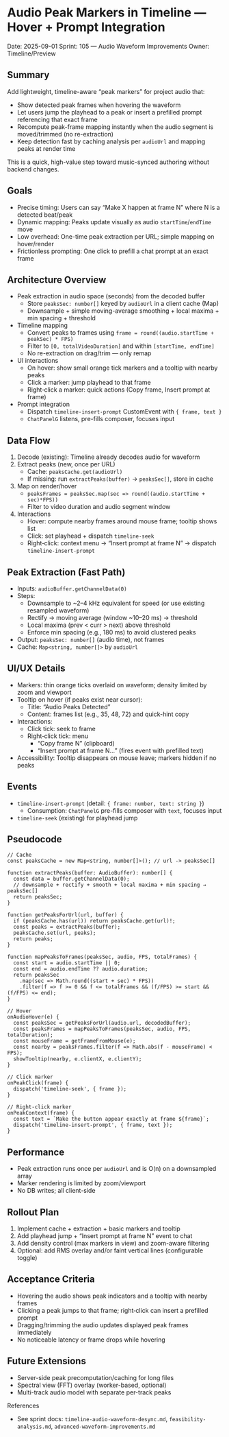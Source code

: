 # Audio Peak Markers in Timeline — Hover + Prompt Integration

Date: 2025-09-01
Sprint: 105 — Audio Waveform Improvements
Owner: Timeline/Preview

## Summary
Add lightweight, timeline-aware “peak markers” for project audio that:
- Show detected peak frames when hovering the waveform
- Let users jump the playhead to a peak or insert a prefilled prompt referencing that exact frame
- Recompute peak-frame mapping instantly when the audio segment is moved/trimmed (no re-extraction)
- Keep detection fast by caching analysis per `audioUrl` and mapping peaks at render time

This is a quick, high-value step toward music-synced authoring without backend changes.

## Goals
- Precise timing: Users can say “Make X happen at frame N” where N is a detected beat/peak
- Dynamic mapping: Peaks update visually as audio `startTime`/`endTime` move
- Low overhead: One-time peak extraction per URL; simple mapping on hover/render
- Frictionless prompting: One click to prefill a chat prompt at an exact frame

## Architecture Overview
- Peak extraction in audio space (seconds) from the decoded buffer
  - Store `peaksSec: number[]` keyed by `audioUrl` in a client cache (Map)
  - Downsample + simple moving-average smoothing + local maxima + min spacing + threshold
- Timeline mapping
  - Convert peaks to frames using `frame = round((audio.startTime + peakSec) * FPS)`
  - Filter to `[0, totalVideoDuration]` and within `[startTime, endTime]`
  - No re-extraction on drag/trim — only remap
- UI interactions
  - On hover: show small orange tick markers and a tooltip with nearby peaks
  - Click a marker: jump playhead to that frame
  - Right‑click a marker: quick actions (Copy frame, Insert prompt at frame)
- Prompt integration
  - Dispatch `timeline-insert-prompt` CustomEvent with `{ frame, text }`
  - `ChatPanelG` listens, pre-fills composer, focuses input

## Data Flow
1) Decode (existing): Timeline already decodes audio for waveform
2) Extract peaks (new, once per URL)
   - Cache: `peaksCache.get(audioUrl)`
   - If missing: run `extractPeaks(buffer)` → `peaksSec[]`, store in cache
3) Map on render/hover
   - `peaksFrames = peaksSec.map(sec => round((audio.startTime + sec)*FPS))`
   - Filter to video duration and audio segment window
4) Interactions
   - Hover: compute nearby frames around mouse frame; tooltip shows list
   - Click: set playhead + dispatch `timeline-seek`
   - Right‑click: context menu → “Insert prompt at frame N” → dispatch `timeline-insert-prompt`

## Peak Extraction (Fast Path)
- Inputs: `audioBuffer.getChannelData(0)`
- Steps:
  - Downsample to ~2–4 kHz equivalent for speed (or use existing resampled waveform)
  - Rectify → moving average (window ~10–20 ms) → threshold
  - Local maxima (prev < curr > next) above threshold
  - Enforce min spacing (e.g., 180 ms) to avoid clustered peaks
- Output: `peaksSec: number[]` (audio time), not frames
- Cache: `Map<string, number[]>` by `audioUrl`

## UI/UX Details
- Markers: thin orange ticks overlaid on waveform; density limited by zoom and viewport
- Tooltip on hover (if peaks exist near cursor):
  - Title: “Audio Peaks Detected”
  - Content: frames list (e.g., 35, 48, 72) and quick-hint copy
- Interactions:
  - Click tick: seek to frame
  - Right‑click tick: menu
    - “Copy frame N” (clipboard)
    - “Insert prompt at frame N…” (fires event with prefilled text)
- Accessibility: Tooltip disappears on mouse leave; markers hidden if no peaks

## Events
- `timeline-insert-prompt` (detail: `{ frame: number, text: string }`)
  - Consumption: `ChatPanelG` pre-fills composer with `text`, focuses input
- `timeline-seek` (existing) for playhead jump

## Pseudocode
```
// Cache
const peaksCache = new Map<string, number[]>(); // url -> peaksSec[]

function extractPeaks(buffer: AudioBuffer): number[] {
  const data = buffer.getChannelData(0);
  // downsample + rectify + smooth + local maxima + min spacing → peaksSec[]
  return peaksSec;
}

function getPeaksForUrl(url, buffer) {
  if (peaksCache.has(url)) return peaksCache.get(url)!;
  const peaks = extractPeaks(buffer);
  peaksCache.set(url, peaks);
  return peaks;
}

function mapPeaksToFrames(peaksSec, audio, FPS, totalFrames) {
  const start = audio.startTime || 0;
  const end = audio.endTime ?? audio.duration;
  return peaksSec
    .map(sec => Math.round((start + sec) * FPS))
    .filter(f => f >= 0 && f <= totalFrames && (f/FPS) >= start && (f/FPS) <= end);
}

// Hover
onAudioHover(e) {
  const peaksSec = getPeaksForUrl(audio.url, decodedBuffer);
  const peaksFrames = mapPeaksToFrames(peaksSec, audio, FPS, totalDuration);
  const mouseFrame = getFrameFromMouse(e);
  const nearby = peaksFrames.filter(f => Math.abs(f - mouseFrame) < FPS);
  showTooltip(nearby, e.clientX, e.clientY);
}

// Click marker
onPeakClick(frame) {
  dispatch('timeline-seek', { frame });
}

// Right‑click marker
onPeakContext(frame) {
  const text = `Make the button appear exactly at frame ${frame}`;
  dispatch('timeline-insert-prompt', { frame, text });
}
```

## Performance
- Peak extraction runs once per `audioUrl` and is O(n) on a downsampled array
- Marker rendering is limited by zoom/viewport
- No DB writes; all client-side

## Rollout Plan
1) Implement cache + extraction + basic markers and tooltip
2) Add playhead jump + “Insert prompt at frame N” event to chat
3) Add density control (max markers in view) and zoom-aware filtering
4) Optional: add RMS overlay and/or faint vertical lines (configurable toggle)

## Acceptance Criteria
- Hovering the audio shows peak indicators and a tooltip with nearby frames
- Clicking a peak jumps to that frame; right‑click can insert a prefilled prompt
- Dragging/trimming the audio updates displayed peak frames immediately
- No noticeable latency or frame drops while hovering

## Future Extensions
- Server-side peak precomputation/caching for long files
- Spectral view (FFT) overlay (worker-based, optional)
- Multi-track audio model with separate per-track peaks

References
- See sprint docs: `timeline-audio-waveform-desync.md`, `feasibility-analysis.md`, `advanced-waveform-improvements.md`

